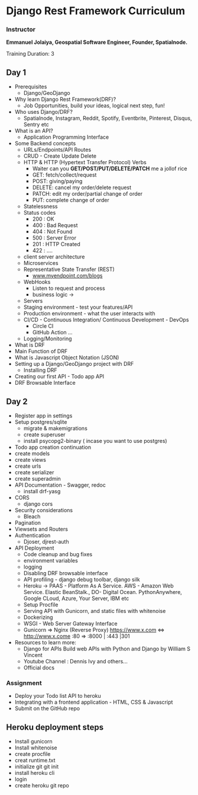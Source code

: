 # Django Rest Framework Curriculum

### Instructor

**Emmanuel Jolaiya, Geospatial Software Engineer, Founder, Spatialnode.**

Training Duration: 3

## Day 1

- Prerequisites
  - Django/GeoDjango
- Why learn Django Rest Framework(DRF)?
  - Job Opportunities, build your ideas, logical next step, fun!
- Who uses Django/DRF?
  - Spatialnode, Instagram, Reddit, Spotify, Eventbrite, Pinterest, Disqus, Sentry etc
- What is an API?
  - Application Programming Interface
- Some Backend concepts
  - URLs/Endpoints/API Routes
  - CRUD - Create Update Delete
  - HTTP & HTTP (Hypertext Transfer Protocol) Verbs
    - Waiter can you **GET/POST/PUT/DELETE/PATCH** me a jollof rice
    - GET: fetch/collect/request
    - POST: giving/paying
    - DELETE: cancel my order/delete request
    - PATCH: edit my order/partial change of order
    - PUT: complete change of order
  - Statelessness
  - Status codes
    - 200 : OK
    - 400 : Bad Request
    - 404 : Not Found
    - 500 : Server Error
    - 201 : HTTP Created
    - 422 : ....
  - client server architecture
  - Microservices
  - Representative State Transfer (REST)
    - www.myendpoint.com/blogs
  - WebHooks
    - Listen to request and process
    - business logic ->
  - Servers
  - Staging environment - test your features/API
  - Production environment - what the user interacts with
  - CI/CD - Continuous Integration/ Continuous Development - DevOps
    - Circle CI
    - GitHub Action ...
  - Logging/Monitoring
- What is DRF
- Main Function of DRF
- What is Javascript Object Notation (JSON)
- Setting up a Django/GeoDjango project with DRF
  - Installing DRF
- Creating our first API - Todo app API
- DRF Browsable Interface

## Day 2

- Register app in settings
- Setup postgres/sqlite
  - migrate & makemigrations
  - create superuser
  - install psycopg2-binary ( incase you want to use postgres)
- Todo app creation continuation
- create models
- create views
- create urls
- create serializer
- create superadmin
- API Documentation - Swagger, redoc
  - install drf-yasg
- CORS
  - django cors
- Security considerations
  - Bleach
- Pagination
- Viewsets and Routers
- Authentication
  - Djoser, djrest-auth
- API Deployment
  - Code cleanup and bug fixes
  - environment variables
  - logging
  - Disabling DRF browsable interface
  - API profiling - django debug toolbar, django silk
  - Heroku -> PAAS - Platform As A Service. AWS - Amazon Web Service. Elastic BeanStalk., DO- Digital Ocean. PythonAnywhere, Google CLoud, Azure, Your Server, IBM etc
  - Setup Procfile
  - Serving API with Gunicorn, and static files with whitenoise
  - Dockerizing
  - WSGI - Web Server Gateway Interface
  - Gunicorn => Nginx (Reverse Proxy) https://www.x.com <=> http://www.x.come :80 => :8000 | :443 |301
- Resources to learn more:
  - Django for APIs Build web APIs with Python and Django by William S Vincent
  - Youtube Channel : Dennis Ivy and others...
  - Official docs

### Assignment

- Deploy your Todo list API to heroku
- Integrating with a frontend application - HTML, CSS & Javascript
- Submit on the GitHub repo

## Heroku deployment steps

- Install gunicorn
- Install whitenoise
- create procfile
- creat runtime.txt
- initialize git
  git init
- install heroku cli
- login
- create heroku git repo

